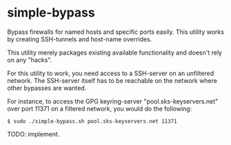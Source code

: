 simple-bypass
=============

Bypass firewalls for named hosts and specific ports easily. This utility works by creating SSH-tunnels and host-name overrides.

This utility merely packages existing available functionality and doesn't rely on any "hacks".

For this utility to work, you need access to a SSH-server on an unfiltered network. The SSH-server itself has to be reachable on the network where other bypasses are wanted.

For instance, to access the GPG keyring-server "pool.sks-keyservers.net" over port 11371 on a filtered network, you would do the following:

    $ sudo ./simple-bypass.sh pool.sks-keyservers.net 11371

TODO: implement.
